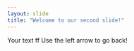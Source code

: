 ```yaml
---
layout: slide
title: "Welcome to our second slide!"
---
```

Your text ff
Use the left arrow to go back!
